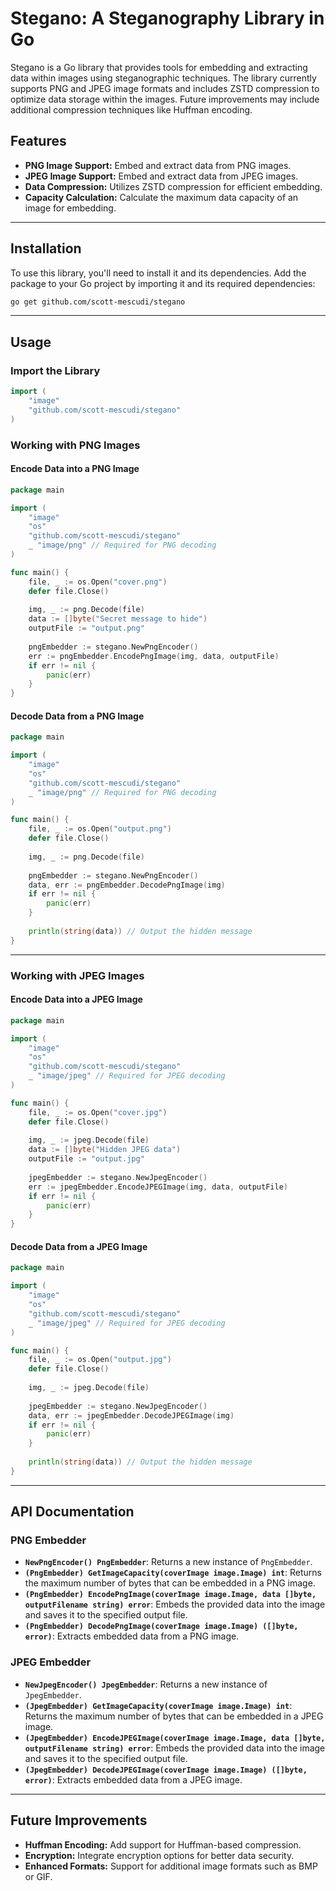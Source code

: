 # Stegano: A Steganography Library in Go

Stegano is a Go library that provides tools for embedding and extracting data within images using steganographic techniques. The library currently supports PNG and JPEG image formats and includes ZSTD compression to optimize data storage within the images. Future improvements may include additional compression techniques like Huffman encoding.

## Features

- **PNG Image Support:** Embed and extract data from PNG images.
- **JPEG Image Support:** Embed and extract data from JPEG images.
- **Data Compression:** Utilizes ZSTD compression for efficient embedding.
- **Capacity Calculation:** Calculate the maximum data capacity of an image for embedding.


---

## Installation

To use this library, you'll need to install it and its dependencies. Add the package to your Go project by importing it and its required dependencies:

```bash
go get github.com/scott-mescudi/stegano
```

---

## Usage

### Import the Library

```go
import (
    "image"
    "github.com/scott-mescudi/stegano"
)
```

### Working with PNG Images

#### Encode Data into a PNG Image

```go
package main

import (
    "image"
    "os"
    "github.com/scott-mescudi/stegano"
    _ "image/png" // Required for PNG decoding
)

func main() {
    file, _ := os.Open("cover.png")
    defer file.Close()
    
    img, _ := png.Decode(file)
    data := []byte("Secret message to hide")
    outputFile := "output.png"
    
    pngEmbedder := stegano.NewPngEncoder()
    err := pngEmbedder.EncodePngImage(img, data, outputFile)
    if err != nil {
        panic(err)
    }
}
```

#### Decode Data from a PNG Image

```go
package main

import (
    "image"
    "os"
    "github.com/scott-mescudi/stegano"
    _ "image/png" // Required for PNG decoding
)

func main() {
    file, _ := os.Open("output.png")
    defer file.Close()
    
    img, _ := png.Decode(file)
    
    pngEmbedder := stegano.NewPngEncoder()
    data, err := pngEmbedder.DecodePngImage(img)
    if err != nil {
        panic(err)
    }
    
    println(string(data)) // Output the hidden message
}
```

---

### Working with JPEG Images

#### Encode Data into a JPEG Image

```go
package main

import (
    "image"
    "os"
    "github.com/scott-mescudi/stegano"
    _ "image/jpeg" // Required for JPEG decoding
)

func main() {
    file, _ := os.Open("cover.jpg")
    defer file.Close()
    
    img, _ := jpeg.Decode(file)
    data := []byte("Hidden JPEG data")
    outputFile := "output.jpg"
    
    jpegEmbedder := stegano.NewJpegEncoder()
    err := jpegEmbedder.EncodeJPEGImage(img, data, outputFile)
    if err != nil {
        panic(err)
    }
}
```

#### Decode Data from a JPEG Image

```go
package main

import (
    "image"
    "os"
    "github.com/scott-mescudi/stegano"
    _ "image/jpeg" // Required for JPEG decoding
)

func main() {
    file, _ := os.Open("output.jpg")
    defer file.Close()
    
    img, _ := jpeg.Decode(file)
    
    jpegEmbedder := stegano.NewJpegEncoder()
    data, err := jpegEmbedder.DecodeJPEGImage(img)
    if err != nil {
        panic(err)
    }
    
    println(string(data)) // Output the hidden message
}
```

---

## API Documentation

### PNG Embedder

- **`NewPngEncoder() PngEmbedder`**: Returns a new instance of `PngEmbedder`.
- **`(PngEmbedder) GetImageCapacity(coverImage image.Image) int`**: Returns the maximum number of bytes that can be embedded in a PNG image.
- **`(PngEmbedder) EncodePngImage(coverImage image.Image, data []byte, outputFilename string) error`**: Embeds the provided data into the image and saves it to the specified output file.
- **`(PngEmbedder) DecodePngImage(coverImage image.Image) ([]byte, error)`**: Extracts embedded data from a PNG image.

### JPEG Embedder

- **`NewJpegEncoder() JpegEmbedder`**: Returns a new instance of `JpegEmbedder`.
- **`(JpegEmbedder) GetImageCapacity(coverImage image.Image) int`**: Returns the maximum number of bytes that can be embedded in a JPEG image.
- **`(JpegEmbedder) EncodeJPEGImage(coverImage image.Image, data []byte, outputFilename string) error`**: Embeds the provided data into the image and saves it to the specified output file.
- **`(JpegEmbedder) DecodeJPEGImage(coverImage image.Image) ([]byte, error)`**: Extracts embedded data from a JPEG image.

---

## Future Improvements

- **Huffman Encoding:** Add support for Huffman-based compression.
- **Encryption:** Integrate encryption options for better data security.
- **Enhanced Formats:** Support for additional image formats such as BMP or GIF.